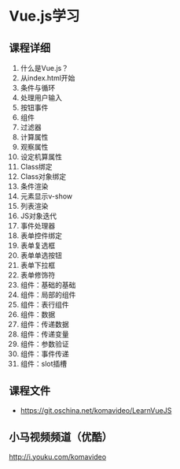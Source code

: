 Vue.js学习
========

## 课程详细

01. 什么是Vue.js？
02. 从index.html开始
03. 条件与循环
04. 处理用户输入
05. 按钮事件
06. 组件
07. 过滤器
08. 计算属性
09. 观察属性
10. 设定机算属性
11. Class绑定
12. Class对象绑定
13. 条件渲染
14. 元素显示v-show
15. 列表渲染
16. JS对象迭代
17. 事件处理器
18. 表单控件绑定
19. 表单复选框
20. 表单单选按钮
21. 表单下拉框
22. 表单修饰符
23. 组件：基础的基础
24. 组件：局部的组件
25. 组件：表行组件
26. 组件：数据
27. 组件：传递数据
28. 组件：传递变量
29. 组件：参数验证
30. 组件：事件传递
31. 组件：slot插槽

## 课程文件

* https://git.oschina.net/komavideo/LearnVueJS

## 小马视频频道（优酷）

http://i.youku.com/komavideo
